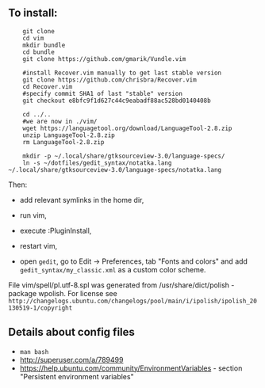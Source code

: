 ## To install:

        git clone
        cd vim
        mkdir bundle
        cd bundle
        git clone https://github.com/gmarik/Vundle.vim

        #install Recover.vim manually to get last stable version
        git clone https://github.com/chrisbra/Recover.vim
        cd Recover.vim
        #specify commit SHA1 of last "stable" version
        git checkout e8bfc9f1d627c44c9eabadf88ac528bd0140408b

        cd ../.. 
        #we are now in ./vim/
        wget https://languagetool.org/download/LanguageTool-2.8.zip
        unzip LanguageTool-2.8.zip
        rm LanguageTool-2.8.zip

        mkdir -p ~/.local/share/gtksourceview-3.0/language-specs/
        ln -s ~/dotfiles/gedit_syntax/notatka.lang  ~/.local/share/gtksourceview-3.0/language-specs/notatka.lang


Then:

- add relevant symlinks in the home dir,

- run vim,

- execute :PluginInstall,

- restart vim,
        
- open `gedit`, go to Edit -> Preferences, tab "Fonts and colors" and add `gedit_syntax/my_classic.xml` as a custom color scheme.


File vim/spell/pl.utf-8.spl was generated from /usr/share/dict/polish - package
wpolish. For license see
`http://changelogs.ubuntu.com/changelogs/pool/main/i/ipolish/ipolish_20130519-1/copyright`


## Details about config files

- `man bash`
- http://superuser.com/a/789499
- https://help.ubuntu.com/community/EnvironmentVariables - section "Persistent environment variables"
